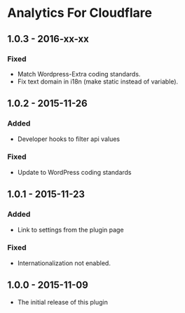 # Analytics For Cloudflare

## 1.0.3 - 2016-xx-xx
### Fixed
  - Match Wordpress-Extra coding standards.
  - Fix text domain in i18n (make static instead of variable).
  
## 1.0.2 - 2015-11-26
### Added
 - Developer hooks to filter api values

 ### Fixed
  - Update to WordPress coding standards

## 1.0.1 - 2015-11-23
### Added
 - Link to settings from the plugin page

### Fixed
 - Internationalization not enabled.

## 1.0.0 - 2015-11-09
- The initial release of this plugin

